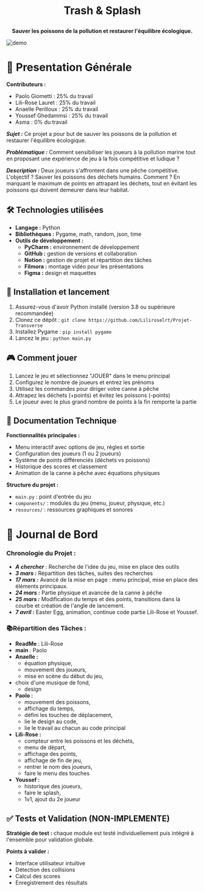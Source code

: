<h1 align=center>
    <p>Trash & Splash</p>
</h1>

<p align=center>
    <strong>Sauver les poissons de la pollution et restaurer l'équilibre écologique. </strong>
</p>

![demo](https://i.imgur.com/APnqbvf.png)

# 📖 Presentation Générale

**Contributeurs :**

- Paolo Giometti : 25% du travail
- Lili-Rose Lauret : 25% du travail
- Anaelle Perilloux : 25% du travail
- Youssef Ghedammsi : 25% du travail
- Asma : 0% du travail

__*Sujet :*__ Ce projet a pour but de sauver les poissons de la pollution et restaurer l'équilibre écologique.

__*Problématique :*__ Comment sensibiliser les joueurs à la pollution marine tout en proposant une expérience de jeu à
la fois compétitive et ludique ?

__*Description :*__ Deux joueurs s'affrontent dans une pêche compétitive. L'objectif ? Sauver les poissons des déchets
humains. Comment ? En marquant le maximum de points en attrapant les déchets, tout en évitant les poissons qui doivent
demeurer dans leur habitat.

## 🛠️ Technologies utilisées

- **Langage :** Python
- **Bibliothèques :** Pygame, math, random, json, time
- **Outils de développement :**
    - **PyCharm :** environnement de développement
    - **GitHub :** gestion de versions et collaboration
    - **Notion :** gestion de projet et répartition des tâches
    - **Filmora :** montage vidéo pour les présentations
    - **Figma :** design et maquettes

## 🚀 Installation et lancement

1. Assurez-vous d'avoir Python installé (version 3.8 ou supérieure recommandée)
2. Clonez ce dépôt : `git clone https://github.com/Liliroselrt/Projet-Transverse`
3. Installez Pygame : `pip install pygame`
4. Lancez le jeu : `python main.py`

## 🎮 Comment jouer

1. Lancez le jeu et sélectionnez "JOUER" dans le menu principal
2. Configurez le nombre de joueurs et entrez les prénoms
3. Utilisez les commandes pour diriger votre canne à pêche
4. Attrapez les déchets (+points) et évitez les poissons (-points)
5. Le joueur avec le plus grand nombre de points à la fin remporte la partie

## 📝 Documentation Technique

**Fonctionnalités principales :**

- Menu interactif avec options de jeu, règles et sortie
- Configuration des joueurs (1 ou 2 joueurs)
- Système de points différenciés (déchets vs poissons)
- Historique des scores et classement
- Animation de la canne à pêche avec équations physiques

**Structure du projet :**

- `main.py` : point d'entrée du jeu
- `components/` : modules du jeu (menu, joueur, physique, etc.)
- `resources/` : ressources graphiques et sonores

# 📆 Journal de Bord

### **Chronologie du Projet :**

- __*A chercher*__ : Recherche de l'idée du jeu, mise en place des outils
- __*3 mars :*__ Répartition des tâches, suites des recherches
- __*17 mars :*__ Avancé de la mise en page : menu principal, mise en place des éléments principaux.
- __*24 mars :*__ Partie physique et avancée de la canne à pêche
- __*25 mars :*__ Modification du temps et des points, transitions dans la courbe et création de l'angle de lancement.
- __*7 avril :*__ Easter Egg, animation, continue code partie Lili-Rose et Youssef.

### 📚**Répartition des Tâches :**

- **ReadMe** : Lili-Rose
- **main** : Paolo 
- **Anaelle :**
  - équation physique,
  - mouvement des joueurs, 
  - mise en scéne du début du jeu,
- choix d'une musique de fond,
  - design 
- **Paolo :**
  - mouvement des poissons,
  - affichage du temps,
  - défini les touches de déplacement, 
  - lie le design au code,
  - lie le travail au chacun au code principal
- **Lili-Rose :**
  - compteur entre les poissons et les déchets,
  - menu de départ,
  - affichage des points,
  - affichage de fin de jeu, 
  - rentrer le nom des joueurs,
  - faire le menu des touches
- **Youssef :**
  - historique des joueurs, 
  - faire le splash,
  - 1v1, ajout du 2e joueur

## ✅ Tests et Validation (NON-IMPLEMENTE)

**Stratégie de test :** chaque module est testé individuellement puis intégré à l'ensemble pour validation globale.

**Points à valider :**

- Interface utilisateur intuitive
- Détection des collisions
- Calcul des scores
- Enregistrement des résultats